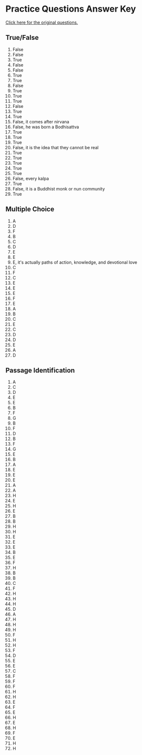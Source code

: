 # Practice Questions Answer Key

[Click here for the original questions.](questions.md)

## True/False

1. False
1. False
1. True
1. False
1. False
1. True
1. True
1. False
1. True
1. True
1. True
1. False
1. True
1. True
1. False, it comes after nirvana
1. False, he was born a Bodhisattva
1. True
1. True
1. True
1. False, it is the idea that they cannot be real
1. True
1. True
1. True
1. True
1. True
1. False, every kalpa
1. True
1. False, it is a Buddhist monk or nun community
1. True

## Multiple Choice

1. A
1. D
1. F
1. B
1. C
1. D
1. E
1. E
1. E, it's actually paths of action, knowledge, and devotional love
1. C
1. F
1. C
1. E
1. E
1. E
1. F
1. E
1. A
1. B
1. C
1. E
1. C
1. D
1. D
1. E
1. A
1. D

## Passage Identification

1. A
1. C
1. D
1. E
1. E
1. B
1. F
1. G
1. B
1. F
1. D
1. B
1. F
1. G
1. E
1. B
1. A
1. E
1. E
1. E
1. A
1. A
1. H
1. E
1. H
1. E
1. B
1. B
1. H
1. H
1. E
1. E
1. E
1. B
1. E
1. F
1. H
1. B
1. B
1. C
1. F
1. H
1. H
1. H
1. D
1. A
1. H
1. H
1. H
1. F
1. H
1. H
1. F
1. D
1. E
1. E
1. C
1. F
1. F
1. F
1. H
1. H
1. E
1. F
1. E
1. H
1. E
1. H
1. F
1. E
1. H
1. H
